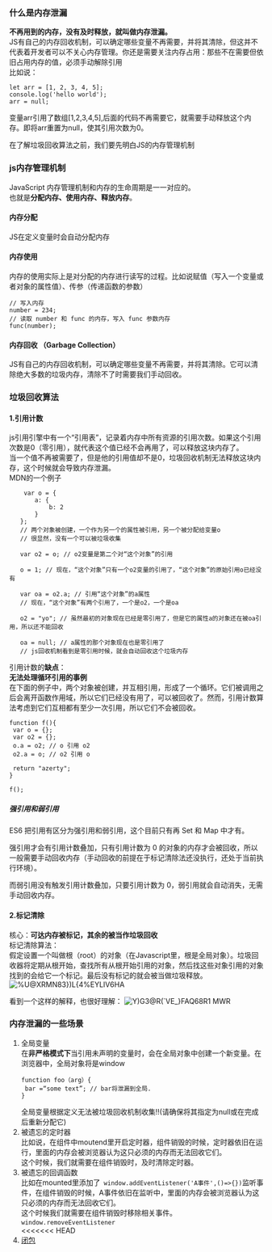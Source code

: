 ### 什么是内存泄漏  
 **不再用到的内存，没有及时释放，就叫做内存泄漏。**    
 JS有自己的内存回收机制，可以确定哪些变量不再需要，并将其清除，但这并不代表着开发者可以不关心内存管理。你还是需要关注内存占用：那些不在需要但依旧占用内存的值，必须手动解除引用     
 比如说：   
 ```
let arr = [1, 2, 3, 4, 5];
console.log('hello world');
arr = null;
 ```
 变量arr引用了数组[1,2,3,4,5],后面的代码不再需要它，就需要手动释放这个内存。即将arr重置为null，使其引用次数为0。


在了解垃圾回收算法之前，我们要先明白JS的内存管理机制
### js内存管理机制   
JavaScript 内存管理机制和内存的生命周期是一一对应的。   
也就是**分配内存、使用内存、释放内存**。   
#### 内存分配   
JS在定义变量时会自动分配内存   
#### 内存使用   
内存的使用实际上是对分配的内存进行读写的过程。比如说赋值（写入一个变量或者对象的属性值）、传参（传递函数的参数）   
```
// 写入内存
number = 234;
// 读取 number 和 func 的内存，写入 func 参数内存
func(number);
```  
#### 内存回收 （Garbage Collection）
 JS有自己的内存回收机制，可以确定哪些变量不再需要，并将其清除。它可以清除绝大多数的垃圾内存，清除不了时需要我们手动回收。


 ### 垃圾回收算法   
 #### 1.引用计数
 js引用引擎中有一个“引用表”，记录着内存中所有资源的引用次数。如果这个引用次数是0（零引用），就代表这个值已经不会再用了，可以释放这块内存了。    
 当一个值不再被需要了，但是他的引用值却不是0，垃圾回收机制无法释放这块内存，这个时候就会导致内存泄漏。    
 MDN的一个例子
 ```
     var o = {
        a: {
            b: 2
        }
    };
    // 两个对象被创建，一个作为另一个的属性被引用，另一个被分配给变量o
    // 很显然，没有一个可以被垃圾收集

    var o2 = o; // o2变量是第二个对“这个对象”的引用

    o = 1; // 现在，“这个对象”只有一个o2变量的引用了，“这个对象”的原始引用o已经没有

    var oa = o2.a; // 引用“这个对象”的a属性
    // 现在，“这个对象”有两个引用了，一个是o2，一个是oa

    o2 = "yo"; // 虽然最初的对象现在已经是零引用了，但是它的属性a的对象还在被oa引用，所以还不能回收

    oa = null; // a属性的那个对象现在也是零引用了
    // js回收机制看到是零引用时候，就会自动回收这个垃圾内存
 ```
 引用计数的**缺点**：  
 **无法处理循环引用的事例**  
在下面的例子中，两个对象被创建，并互相引用，形成了一个循环。它们被调用之后会离开函数作用域，所以它们已经没有用了，可以被回收了。然而，引用计数算法考虑到它们互相都有至少一次引用，所以它们不会被回收。 
 ```
 function f(){
  var o = {};
  var o2 = {};
  o.a = o2; // o 引用 o2
  o2.a = o; // o2 引用 o

  return "azerty";
}

f();
 ```

##### 强引用和弱引用
ES6 把引用有区分为强引用和弱引用，这个目前只有再 Set 和 Map 中才有。

强引用才会有引用计数叠加，只有引用计数为 0 的对象的内存才会被回收，所以一般需要手动回收内存（手动回收的前提在于标记清除法还没执行，还处于当前执行环境）。

而弱引用没有触发引用计数叠加，只要引用计数为 0，弱引用就会自动消失，无需手动回收内存。

 #### 2.标记清除   
 核心：**可达内存被标记，其余的被当作垃圾回收**     
 标记清除算法：    
 假定设置一个叫做根（root）的对象（在Javascript里，根是全局对象）。垃圾回收器将定期从根开始，查找所有从根开始引用的对象，然后找这些对象引用的对象找到的会给它一个标记。最后没有标记的就会被当做垃圾释放。     
  ![%U@XRMN83})L{4%EYLIV6HA](https://user-images.githubusercontent.com/71962217/134473388-71dc2532-96a6-41fa-8fd0-b3d850f8f88c.png)

看到一个这样的解释，也很好理解：
![Y)G3@R(`VE_}FAQ68R1 MWR](https://user-images.githubusercontent.com/71962217/134473410-dee29a70-5feb-4b4b-917f-4ddc073afa6b.png)


### 内存泄漏的一些场景   
1. 全局变量   
   在**非严格模式下**当引用未声明的变量时，会在全局对象中创建一个新变量。在浏览器中，全局对象将是window  
   ```
   function foo（arg）{ 
    bar =“some text”; // bar将泄漏到全局.
   }
   ```
   全局变量根据定义无法被垃圾回收机制收集!!(请确保将其指定为null或在完成后重新分配它)
2. 被遗忘的定时器    
   比如说，在组件中moutend里开启定时器，组件销毁的时候，定时器依旧在运行，里面的内存会被浏览器认为这只必须的内存而无法回收它们。   
   这个时候，我们就需要在组件销毁时，及时清除定时器。
3. 被遗忘的回调函数    
   比如在mounted里添加了``` window.addEventListener('A事件',()=>{})```监听事件，在组件销毁的时候，A事件依旧在监听中，里面的内存会被浏览器认为这只必须的内存而无法回收它们。   
   这个时候我们就需要在组件销毁时移除相关事件。```window.removeEventListener   ```    
<<<<<<< HEAD
4. [闭包](https://segmentfault.com/a/1190000039132414)  
   
